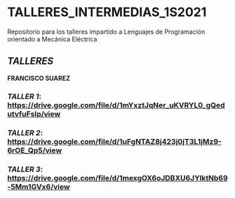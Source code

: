 # TALLERES_INTERMEDIAS_1S2021

Repositorio para los talleres impartido a Lenguajes de Programación orientado a Mecánica Eléctrica

## **_TALLERES_**

**FRANCISCO SUAREZ**

### _TALLER 1_: https://drive.google.com/file/d/1mYxztJqNer_uKVRYL0_gQedutvfuFsIp/view

### _TALLER 2_: https://drive.google.com/file/d/1uFgNTAZ8j423j0jT3L1jMz9-6rOE_Qp5/view

### _TALLER 3_: https://drive.google.com/file/d/1mexgOX6oJDBXU6JYlktNb69-5Mm1GVx6/view
